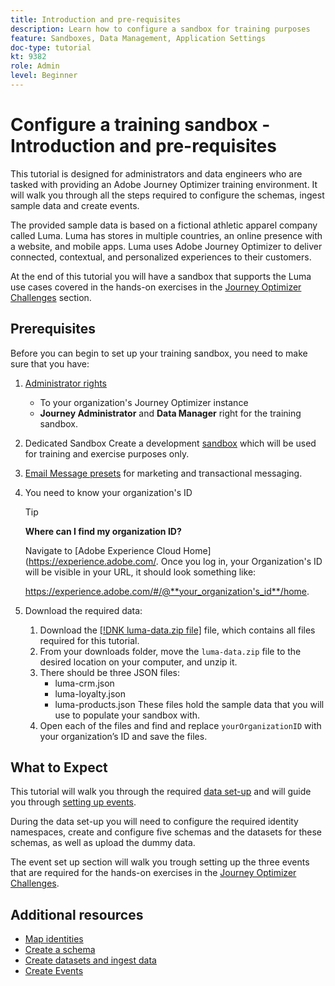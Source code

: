 ```yaml
---
title: Introduction and pre-requisites
description: Learn how to configure a sandbox for training purposes 
feature: Sandboxes, Data Management, Application Settings
doc-type: tutorial
kt: 9382
role: Admin
level: Beginner
---
```

# Configure a training sandbox - Introduction and pre-requisites

This tutorial is designed for administrators and data engineers who are tasked with providing an Adobe Journey Optimizer training environment. It will walk you through all the steps required to configure the schemas, ingest sample data and create events.

The provided sample data is based on a fictional athletic apparel company called Luma. Luma has stores in multiple countries, an online presence with a website, and mobile apps. Luma uses Adobe Journey Optimizer to deliver connected, contextual, and personalized experiences to their customers.

At the end of this tutorial you will have a sandbox that supports the Luma use cases covered in the hands-on exercises in the [Journey Optimizer Challenges](/help/challenges/introduction-and-pre-requisites.md) section.

## Prerequisites

Before you can begin to set up your training sandbox, you need to make sure that you have:

1. [Administrator rights](https://experienceleague.adobe.com/docs/journey-optimizer-learn/tutorials/access-control/access-management.html?lang=en) 
   * To your organization's Journey Optimizer instance
   * **Journey Administrator** and **Data Manager** right for the training sandbox.
2. Dedicated Sandbox
    Create a development [sandbox](https://experienceleague.adobe.com/docs/journey-optimizer-learn/tutorials/access-control/create-and-manage-sandboxes.html?lang=en) which will be used for training and exercise purposes only.
3. [Email Message presets](https://experienceleague.adobe.com/docs/journey-optimizer-learn/tutorials/channel-configuration/set-up-email-channel.html?lang=en) for marketing and transactional messaging.
4. You need to know your organization's ID

   >[!TIP]
   > **Where can I find my organization ID?**
   >
   > Navigate to [Adobe Experience Cloud Home](https://experience.adobe.com/. Once you log in, your Organization's ID will be visible in your URL, it should look something like:
   > 
   > https://experience.adobe.com/#/@**your_organization's_id**/home.
   >

5. Download the required data: 
   1. Download the [[!DNK luma-data.zip file]](/help/challenges/assets/luma-data.zip) file, which contains all files required for this tutorial.
   2. From your downloads folder, move the `luma-data.zip` file to the desired location on your computer, and unzip it.
   3. There should be three JSON files:
      * luma-crm.json
      * luma-loyalty.json
      * luma-products.json
      These files hold the sample data that you will use to populate your sandbox with.
   4. Open each of the files and find and replace `yourOrganizationID` with your organization’s ID and save the files.

## What to Expect

This tutorial will walk you through the required [data set-up](/help/tutorial-configure-a-training-sandbox/manual-data-set-up.md) and will guide you through [setting up events](/help/tutorial-configure-a-training-sandbox/configure-events.md).

During the data set-up you will need to configure the required identity namespaces, create and configure five schemas and the datasets for these schemas, as well as upload the dummy data.

The event set up section will walk you trough setting up the three events that are required for the hands-on exercises in the [Journey Optimizer Challenges](/help/challenges/introduction-and-pre-requisites.md).

## Additional resources

* [Map identities](/help/set-up-data/map-identities.md)
* [Create a schema](help/set-up-data/create-schema.md)
* [Create datasets and ingest data](/help/set-up-data/create-datasets-and-ingest-data.md)
* [Create Events](/help/set-up-journeys/create-events.md)
